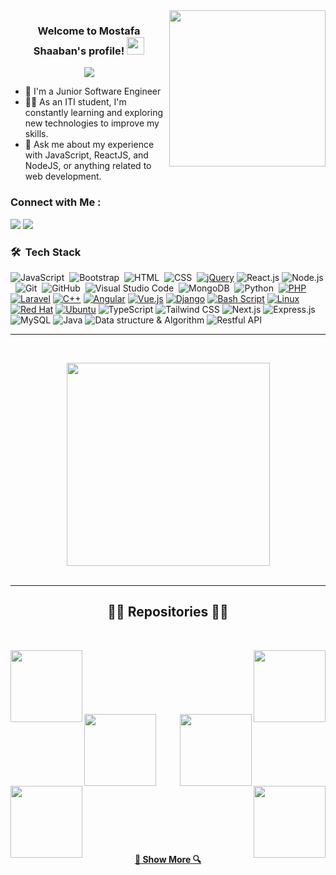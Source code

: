 
<img width="250" align="right" src="https://c.tenor.com/_DOBjnGspYAAAAAM/code-coding.gif">

<h3 align="center">
  Welcome to Mostafa Shaaban's profile!
  <img src="https://media.giphy.com/media/hvRJCLFzcasrR4ia7z/giphy.gif" width="28">
</h3>

<!-- Typing SVG by DenverCoder1 - https://github.com/DenverCoder1/readme-typing-svg -->
<p align="center">
  <a href="https://github.com/DenverCoder1/readme-typing-svg"><img src="https://readme-typing-svg.herokuapp.com/?lines=Full-stack%20web%20developer;Always%20learning%20new%20things&font=Fira%20Code&center=true&width=440&height=45&color=f75c7e&vCenter=true&size=22"></a>
</p> 

- 🏢 I'm a Junior Software Engineer 
- 👨‍💻 As an ITI student, I'm constantly learning and exploring new technologies to improve my skills.
- 💬 Ask me about my experience with JavaScript, ReactJS, and NodeJS, or anything related to web development.

### Connect with Me :

<a href="https://www.linkedin.com/in/mostafa2080" target="_blank"><img src="https://img.shields.io/badge/-Mostafa%20Shaaban-0077B5?style=for-the-badge&logo=Linkedin&logoColor=white"/></a>
<a href="https://t.me/moustafa2080" target="_blank"><img src="https://img.shields.io/badge/-Mostafa%20Shaaban-0077B5?style=for-the-badge&logo=Telegram&logoColor=white"/></a>
### 🛠 &nbsp;Tech Stack
![JavaScript](https://img.shields.io/badge/-JavaScript-05122A?style=flat&logo=javascript)&nbsp;
![Bootstrap](https://img.shields.io/badge/-Bootstrap-05122A?style=flat&logo=bootstrap&logoColor=563D7C)&nbsp;
![HTML](https://img.shields.io/badge/-HTML-05122A?style=flat&logo=HTML5)&nbsp;
![CSS](https://img.shields.io/badge/-CSS-05122A?style=flat&logo=CSS3&logoColor=1572B6)&nbsp;
[![jQuery](https://img.shields.io/badge/-jQuery%20-05122A?style=flat&logo=jquery)](https://jquery.com/)
![React.js](https://img.shields.io/badge/-React-05122A?style=flat&logo=react)
![Node.js](https://img.shields.io/badge/-Node.js-05122A?style=flat&logo=node.js&logoColor=339933)&nbsp;
![Git](https://img.shields.io/badge/-Git-05122A?style=flat&logo=git)&nbsp;
![GitHub](https://img.shields.io/badge/-GitHub-05122A?style=flat&logo=github)&nbsp;
![Visual Studio Code](https://img.shields.io/badge/-Visual%20Studio%20Code-05122A?style=flat&logo=visual-studio-code&logoColor=007ACC)&nbsp;
![MongoDB](https://img.shields.io/badge/-MongoDB-05122A?style=flat&logo=MongoDB)&nbsp;
![Python](https://img.shields.io/badge/-Python%20-05122A?style=flat&logo=python)&nbsp;
[![PHP](https://img.shields.io/badge/-PHP%20-05122A?style=flat&logo=php)](https://php.net)
[![Laravel](https://img.shields.io/badge/-Laravel%20-05122A?style=flat&logo=laravel)](https://laravel.com)
[![C++](https://img.shields.io/badge/-C%2B%2B%20-05122A?style=flat&logo=c%2B%2B)](https://en.cppreference.com/)
[![Angular](https://img.shields.io/badge/-Angular%20-05122A?style=flat&logo=angular)](https://angular.io/)
[![Vue.js](https://img.shields.io/badge/-Vue.js%20-05122A?style=flat&logo=vue.js)](https://vuejs.org/)
[![Django](https://img.shields.io/badge/-Django%20-05122A?style=flat&logo=django)](https://www.djangoproject.com/)
[![Bash Script](https://img.shields.io/badge/-Bash%20Script%20-05122A?style=flat&logo=gnu-bash)](https://www.gnu.org/software/bash/)
[![Linux](https://img.shields.io/badge/-Linux%20-05122A?style=flat&logo=linux)](https://www.linux.org/)
[![Red Hat](https://img.shields.io/badge/-Red%20Hat%20-05122A?style=flat&logo=red-hat)](https://www.redhat.com/)
[![Ubuntu](https://img.shields.io/badge/-Ubuntu%20-05122A?style=flat&logo=ubuntu)](https://ubuntu.com/)
![TypeScript](https://img.shields.io/badge/-TypeScript-05122A?style=flat&logo=typescript)
![Tailwind CSS](https://img.shields.io/badge/-Tailwind%20CSS-05122A?style=flat&logo=tailwind-css)
![Next.js](https://img.shields.io/badge/-Next.js-05122A?style=flat&logo=next.js)
![Express.js](https://img.shields.io/badge/-Express.js-05122A?style=flat&logo=express)
![MySQL](https://img.shields.io/badge/-MySQL-05122A?style=flat&logo=mysql)
![Java](https://img.shields.io/badge/-Java-05122A?style=flat&logo=java)
![Data structure & Algorithm](https://img.shields.io/badge/-Data%20structure%20%26%20Algorithm-05122A?style=flat)
![Restful API](https://img.shields.io/badge/-GraphQL%20%26%20Restful%20API-05122A?style=flat)





<hr>

<br>
<p align=center>
  <div align=center>
    <a href="https://github.com/mostafa2080/">
      <img width=325 align="center" src="https://github-readme-stats.vercel.app/api/top-langs/?username=mostafa2080&title_color=61dafb&text_color=ffffff&icon_color=61dafb&bg_color=20232a&langs_count=8&layout=compact&border_color=61dafb&hide_border=true" />
    </a>
  </div>
  <br>
  
</p>

<hr>

<h2 align="center">👨‍💻 Repositories 👨‍💻</h2>
<br>
<div width="100%" align="center">
  <a align="left" href="https://github.com/mostafa2080/Where-To-go-System" title="NodeJs Where To Go System"><img align="left" height="115" src="https://github-readme-stats.vercel.app/api/pin/?username=mostafa2080&repo=Where-To-go-System&theme=react&border_color=61dafb&border_radius=10">
  
  </a><a align="right" href="https://github.com/mostafa2080/ITI-Laravel-Pharmacy-System" title="Laravel Pharmacy System"><img align="right" height="115" src="https://github-readme-stats.vercel.app/api/pin/?username=mostafa2080&repo=ITI-Laravel-Pharmacy-System&theme=react&border_color=61dafb&border_radius=10"></a>
</div>
<br/><br/><br/><br/><br/><br/>
<div width="100%" align="center">
  <a align="left" href="https://github.com/mostafa2080/DBMS_BashScript" title="Bash Script DBMS"><img align="left" height="115" src="https://github-readme-stats.vercel.app/api/pin/?username=mostafa2080&repo=DBMS_BashScript&theme=react&border_color=61dafb&border_radius=10"></a>
  <a align="right" href="https://github.com/mostafa2080/Bird-Game-Vanilla-Js" title="Birds Shooting Game"><img align="right" height="115" src="https://github-readme-stats.vercel.app/api/pin/?username=mostafa2080&repo=Bird-Game-Vanilla-Js&theme=react&border_color=61dafb&border_radius=10"></a>
</div>
<br/><br/><br/><br/><br/><br/>
<div width="100%" align="center">
  <a align="left" href="https://github.com/mostafa2080/ITI-PHP-Cafeteria" title="Cafteria System Using Native PHP "><img align="left" height="115" src="https://github-readme-stats.vercel.app/api/pin/?username=mostafa2080&repo=ITI-PHP-Cafeteria&theme=react&border_color=61dafb&border_radius=10"></a>
  <a align="right" href="https://github.com/mostafa2080/Library_System_NodeJs" title="Library System Using Nodejs (RESTful api)"><img align="right" height="115" src="https://github-readme-stats.vercel.app/api/pin/?username=mostafa2080&repo=Library_System_NodeJs&theme=react&border_color=61dafb&border_radius=10"></a>
</div>
<br/><br/><br/><br/><br/><br/>

<h4 align="center">
  <a href="https://github.com/mostafa2080?tab=repositories" title="Show Repositories">🔎 Show More 🔍</a>
</h4>



















